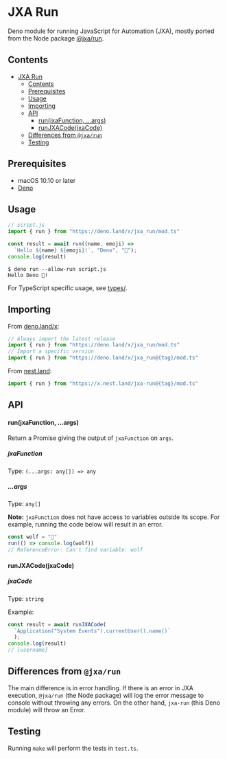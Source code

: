 # JXA Run

Deno module for running JavaScript for Automation (JXA), mostly ported from the Node package [@jxa/run](https://github.com/JXA-userland/JXA/tree/master/packages/%40jxa/run). 

## Contents
- [JXA Run](#jxa-run)
  - [Contents](#contents)
  - [Prerequisites](#prerequisites)
  - [Usage](#usage)
  - [Importing](#importing)
  - [API](#api)
      - [run(jxaFunction, ...args)](#runjxafunction-args)
      - [runJXACode(jxaCode)](#runjxacodejxacode)
  - [Differences from `@jxa/run`](#differences-from-jxarun)
  - [Testing](#testing)

## Prerequisites

- macOS 10.10 or later
- [Deno](https://deno.land/#installation)

## Usage

```js
// script.js
import { run } from "https://deno.land/x/jxa_run/mod.ts"

const result = await run((name, emoji) =>
  `Hello ${name} ${emoji}!`, "Deno", "🦕");
console.log(result)
```

```shell
$ deno run --allow-run script.js
Hello Deno 🦕!
```

For TypeScript specific usage, see [types/](./types/). 

## Importing

From [deno.land/x](https://deno.land/x/jxa_run):

```ts
// Always import the latest release
import { run } from "https://deno.land/x/jxa_run/mod.ts"
// Import a specific version
import { run } from "https://deno.land/x/jxa_run@{tag}/mod.ts"
```

From [nest.land](https://nest.land/package/jxa-run):

```ts
import { run } from "https://x.nest.land/jxa-run@{tag}/mod.ts"
```

## API

#### run(jxaFunction, ...args)

Return a Promise giving the output of `jxaFunction` on `args`.

##### jxaFunction

Type: `(...args: any[]) => any`

##### ...args

Type: `any[]`

**Note:** `jxaFunction` does not have access to variables outside its scope. For example, running the code below will result in an error.

```js
const wolf = "🐺"
run(() => console.log(wolf))
// ReferenceError: Can't find variable: wolf
```
#### runJXACode(jxaCode)

##### jxaCode

Type: `string`

Example:

```js
const result = await runJXACode(
  `Application("System Events").currentUser().name()`
  );
console.log(result) 
// [username]
```

## Differences from `@jxa/run`

The main difference is in error handling. If there is an error in JXA execution, `@jxa/run` (the Node package) will log the error message to console without throwing any errors. On the other hand, `jxa-run` (this Deno module) will throw an Error. 

## Testing

Running `make` will perform the tests in `test.ts`. 